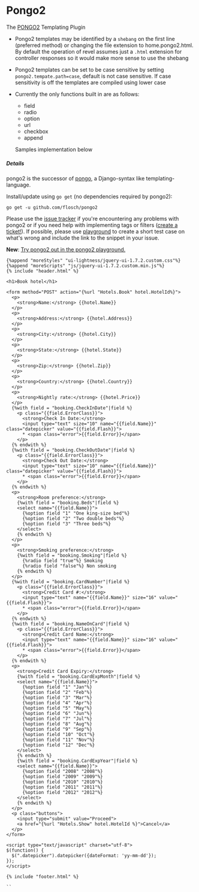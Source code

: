 # Pongo2 
 The [PONGO2](https://github.com/flosch/pongo2) Templating Plugin

- Pongo2 templates may be identified by a `shebang` on the first line 
(preferred method) or changing the file extension to home.pongo2.html. 
 By default the operation of revel assumes just a `.html` extension for
 controller responses so it would make more sense to use the shebang
- Pongo2 templates can be set to be case sensitive by setting
`pongo2.tempate.path=case`, default is not case sensitive. If case sensitivity is 
off the templates are compiled using lower case
- Currently the only functions built in are as follows:
  - field
  - radio
  - option
  - url
  - checkbox
  - append
  
  Samples implementation below  

##### Details
pongo2 is the successor of [pongo](https://github.com/flosch/pongo), a Django-syntax like templating-language.

Install/update using `go get` (no dependencies required by pongo2):
```
go get -u github.com/flosch/pongo2
```

Please use the [issue tracker](https://github.com/flosch/pongo2/issues) if you're encountering any problems with pongo2 or if you need help with implementing tags or filters ([create a ticket!](https://github.com/flosch/pongo2/issues/new)). If possible, please use [playground](https://www.florian-schlachter.de/pongo2/) to create a short test case on what's wrong and include the link to the snippet in your issue.

**New**: [Try pongo2 out in the pongo2 playground.](https://www.florian-schlachter.de/pongo2/)

```
{%append "moreStyles" "ui-lightness/jquery-ui-1.7.2.custom.css"%}
{%append "moreScripts" "js/jquery-ui-1.7.2.custom.min.js"%}
{% include "header.html" %}

<h1>Book hotel</h1>

<form method="POST" action="{%url "Hotels.Book" hotel.HotelId%}">
  <p>
    <strong>Name:</strong> {{hotel.Name}}
  </p>
  <p>
    <strong>Address:</strong> {{hotel.Address}}
  </p>
  <p>
    <strong>City:</strong> {{hotel.City}}
  </p>
  <p>
    <strong>State:</strong> {{hotel.State}}
  </p>
  <p>
    <strong>Zip:</strong> {{hotel.Zip}}
  </p>
  <p>
    <strong>Country:</strong> {{hotel.Country}}
  </p>
  <p>
    <strong>Nightly rate:</strong> {{hotel.Price}}
  </p>
  {%with field = "booking.CheckInDate"|field %}
    <p class="{{field.ErrorClass}}">
      <strong>Check In Date:</strong>
      <input type="text" size="10" name="{{field.Name}}" class="datepicker" value="{{field.Flash}}">
      * <span class="error">{{field.Error}}</span>
    </p>
  {% endwith %}
  {%with field = "booking.CheckOutDate"|field %}
    <p class="{{field.ErrorClass}}">
      <strong>Check Out Date:</strong>
      <input type="text" size="10" name="{{field.Name}}" class="datepicker" value="{{field.Flash}}">
      * <span class="error">{{field.Error}}</span>
    </p>
  {% endwith %}
  <p>
    <strong>Room preference:</strong>
    {%with field = "booking.Beds"|field %}
    <select name="{{field.Name}}">
      {%option field "1" "One king-size bed"%}
      {%option field "2" "Two double beds"%}
      {%option field "3" "Three beds"%}
    </select>
    {% endwith %}
  </p>
  <p>
    <strong>Smoking preference:</strong>
    {%with field = "booking.Smoking"|field %}
      {%radio field "true"%} Smoking
      {%radio field "false"%} Non smoking
    {% endwith %}
  </p>
  {%with field = "booking.CardNumber"|field %}
    <p class="{{field.ErrorClass}}">
      <strong>Credit Card #:</strong>
      <input type="text" name="{{field.Name}}" size="16" value="{{field.Flash}}">
      * <span class="error">{{field.Error}}</span>
    </p>
  {% endwith %}
  {%with field = "booking.NameOnCard"|field %}
    <p class="{{field.ErrorClass}}">
      <strong>Credit Card Name:</strong>
      <input type="text" name="{{field.Name}}" size="16" value="{{field.Flash}}">
      * <span class="error">{{field.Error}}</span>
    </p>
  {% endwith %}
  <p>
    <strong>Credit Card Expiry:</strong>
    {%with field = "booking.CardExpMonth"|field %}
    <select name="{{field.Name}}">
      {%option field "1" "Jan"%}
      {%option field "2" "Feb"%}
      {%option field "3" "Mar"%}
      {%option field "4" "Apr"%}
      {%option field "5" "May"%}
      {%option field "6" "Jun"%}
      {%option field "7" "Jul"%}
      {%option field "8" "Aug"%}
      {%option field "9" "Sep"%}
      {%option field "10" "Oct"%}
      {%option field "11" "Nov"%}
      {%option field "12" "Dec"%}
    </select>
    {% endwith %}
    {%with field = "booking.CardExpYear"|field %}
    <select name="{{field.Name}}">
      {%option field "2008" "2008"%}
      {%option field "2009" "2009"%}
      {%option field "2010" "2010"%}
      {%option field "2011" "2011"%}
      {%option field "2012" "2012"%}
    </select>
    {% endwith %}
  </p>
  <p class="buttons">
    <input type="submit" value="Proceed">
    <a href="{%url "Hotels.Show" hotel.HotelId %}">Cancel</a>
  </p>
</form>

<script type="text/javascript" charset="utf-8">
$(function() {
  $(".datepicker").datepicker({dateFormat: 'yy-mm-dd'});
});
</script>

{% include "footer.html" %}

``
